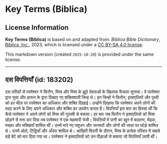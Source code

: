 # Key Terms (Biblica)

## License Information

**Key Terms (Biblica)** is based on and adapted from: _Biblica Bible Dictionary_, [Biblica, Inc.](https://www.biblica.com/), 2023, which is licensed under a [CC BY-SA 4.0 license](https://creativecommons.org/licenses/by-sa/4.0/legalcode.en).

This markdown version (created `2025-10-20`) is provided under the same license.



--------------------------------

## दस विपत्तियाँ (id: 183202)

दस तरीकों से परमेश्वर ने फिरौन, मिस्र और मिस्र के झूठे देवताओं के खिलाफ फैसला सुनाया। वे परमेश्वर द्वारा मूसा और हारून के द्वारा दिखाए गए शक्तिशाली चिन्ह थे। इन चिन्हों ने फिरौन, इस्राएलियों और पृथ्वी को हर चीज़ पर परमेश्वर का अधिकार और शक्ति दिखाई। उन्होंने दिखाया कि परमेश्वर अपने लोगों की मदद करने के लिए अपने अधिकार और शक्ति का उपयोग करता है। विपत्तियाँ इस बात का हिस्सा थीं कि कैसे परमेश्वर ने अपने लोगों को मिस्र की गुलामी से बचाया। हर बार जब फिरौन ने इस्राएलियों को मिस्र छोड़ने से मना कर दिया तब परमेश्वर ने एक महामारी भेजी। विपत्तियों में पानी का खून में बदलना, मेंढक, मच्छर और मक्खियाँ शामिल थीं। उनमें मारे गए पशुधन और जानवरों और लोगों की त्वचा पर फोड़े शामिल थे। उनमें ओले, टिड्डियाँ और अँधेरा शामिल थे। आखिरी विपत्ती के दौरान, मिस्र के प्रत्येक परिवार में सबसे बड़े बेटे को मार दिया गया था। परमेश्वर ने इस्राएलियों को उन पीड़ाओं से बचाया जो विपत्तियाँ लायी थीं।


